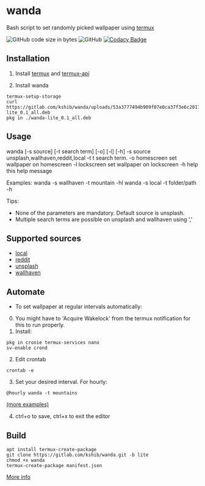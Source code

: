 # wanda
Bash script to set randomly picked wallpaper using [termux](https://github.com/termux/termux-app)

![GitHub code size in bytes](https://img.shields.io/github/languages/code-size/ksyko/wanda) ![GitHub](https://img.shields.io/github/license/ksyko/wanda) [![Codacy Badge](https://app.codacy.com/project/badge/Grade/e5aacd529ce04f3fb8c0f9ce6a3bdd9e)](https://www.codacy.com/gh/ksyko/wanda/dashboard?utm_source=github.com&amp;utm_medium=referral&amp;utm_content=ksyko/wanda&amp;utm_campaign=Badge_Grade)

## Installation

1. Install [termux](https://f-droid.org/en/packages/com.termux/) and [termux-api](https://f-droid.org/en/packages/com.termux.api/)

2. Install wanda
```
termux-setup-storage
curl https://gitlab.com/kshib/wanda/uploads/53a3777494b909f07e0ca37f3e6c2017/wanda-lite_0.1_all.deb
pkg in ./wanda-lite_0.1_all.deb
```


## Usage

  wanda [-s source] [-t search term] [-o] [-l] [-h]
  -s  source      unsplash,wallhaven,reddit,local
  -t  t           search term.
  -o  homescreen  set wallpaper on homescreen
  -l  lockscreen  set wallpaper on lockscreen
  -h  help        this help message

Examples:
  wanda -s wallhaven -t mountain -hl
  wanda -s local -t folder/path -h

Tips:
* None of the parameters are mandatory. Default source is unsplash.
* Multiple search terms are possible on unsplash and wallhaven using ','

## Supported sources

- [local](https://wiki.termux.com/wiki/Termux-setup-storage)
- [reddit](https://old.reddit.com/)
- [unsplash](https://unsplash.com/)
- [wallhaven](https://wallhaven.cc/)

## Automate

* To set wallpaper at regular intervals automatically:

0. You might have to 'Acquire Wakelock' from the termux notification for this to run properly.
1. Install:
```
pkg in cronie termux-services nano
sv-enable crond
```
2. Edit crontab
```
crontab -e
```
3. Set your desired interval. For hourly:
```
@hourly wanda -t mountains
```
[(more examples)](https://crontab.guru/examples.html)

4. ctrl+o to save, ctrl+x to exit the editor


## Build

```
apt install termux-create-package
git clone https://gitlab.com/kshib/wanda.git -b lite
chmod +x wanda
termux-create-package manifest.json
```
[More info](https://github.com/termux/termux-create-package)
